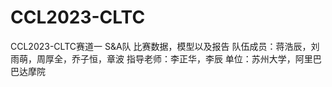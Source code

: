 # CCL2023-CLTC
CCL2023-CLTC赛道一 S&A队 比赛数据，模型以及报告
队伍成员：蒋浩辰，刘雨萌，周厚全，乔子恒，章波
指导老师：李正华，李辰
单位：苏州大学，阿里巴巴达摩院
